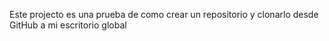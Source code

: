 Este projecto es una prueba de como crear un repositorio y clonarlo desde GitHub a mi escritorio global